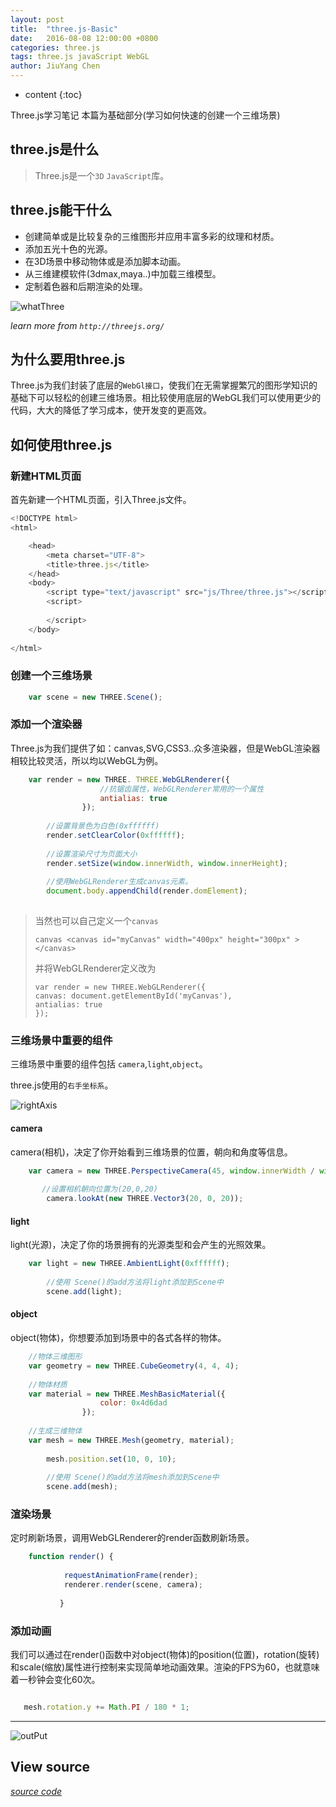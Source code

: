 ```yaml
---
layout: post
title:  "three.js-Basic"
date:   2016-08-08 12:00:00 +0800
categories: three.js
tags: three.js javaScript WebGL
author: JiuYang Chen
---
```


* content
{:toc}

Three.js学习笔记 本篇为基础部分(学习如何快速的创建一个三维场景)



## three.js是什么

> Three.js是一个`3D` `JavaScript`库。

## three.js能干什么

* 创建简单或是比较复杂的三维图形并应用丰富多彩的纹理和材质。
* 添加五光十色的光源。
* 在3D场景中移动物体或是添加脚本动画。
* 从三维建模软件(3dmax,maya..)中加载三维模型。
* 定制着色器和后期渲染的处理。

![whatThree](http://ww2.sinaimg.cn/mw690/c584f169gw1f6mdsnocdjj20q50fonmp.jpg)

*learn more from `http://threejs.org/`*

## 为什么要用three.js

Three.js为我们封装了底层的`WebGl接口`，使我们在无需掌握繁冗的图形学知识的基础下可以轻松的创建三维场景。相比较使用底层的WebGL我们可以使用更少的代码，大大的降低了学习成本，使开发变的更高效。

## 如何使用three.js

### 新建HTML页面

首先新建一个HTML页面，引入Three.js文件。

```js
<!DOCTYPE html>  
<html>  

    <head>  
        <meta charset="UTF-8"> 
        <title>three.js</title> 
    </head> 
    <body> 
        <script type="text/javascript" src="js/Three/three.js"></script> 
        <script> 
          
        </script> 
    </body> 
  
</html>  

```

### 创建一个三维场景

```js
    var scene = new THREE.Scene();
```

### 添加一个渲染器

Three.js为我们提供了如：canvas,SVG,CSS3..众多渲染器，但是WebGL渲染器相较比较灵活，所以均以WebGL为例。

```js
    var render = new THREE. THREE.WebGLRenderer({  
                    //抗锯齿属性，WebGLRenderer常用的一个属性
                    antialias: true  
                });  
                
        //设置背景色为白色(0xffffff)
        render.setClearColor(0xffffff);  
        
        //设置渲染尺寸为页面大小
        render.setSize(window.innerWidth, window.innerHeight); 
        
        //使用WebGLRenderer生成canvas元素。
        document.body.appendChild(render.domElement);  
   
```

> 当然也可以自己定义一个`canvas`
>
> `canvas <canvas id="myCanvas" width="400px" height="300px" ></canvas>`
>
> 并将WebGLRenderer定义改为
>
> `var render = new THREE.WebGLRenderer({`  
>             `canvas: document.getElementById('myCanvas'),`  
>             `antialias: true`  
>                 `});`  




### 三维场景中重要的组件

三维场景中重要的组件包括 `camera`,`light`,`object`。

three.js使用的`右手坐标系`。

![rightAxis](http://ww3.sinaimg.cn/mw690/c584f169gw1f6mecd1d28j20ci0augll.jpg)


#### camera

camera(相机)，决定了你开始看到三维场景的位置，朝向和角度等信息。

```js
    var camera = new THREE.PerspectiveCamera(45, window.innerWidth / window.innerHeight, 0.1, 1000);  
   
       //设置相机朝向位置为(20,0,20) 
        camera.lookAt(new THREE.Vector3(20, 0, 20));  

```

#### light

light(光源)，决定了你的场景拥有的光源类型和会产生的光照效果。

```js
    var light = new THREE.AmbientLight(0xffffff);
    
        //使用 Scene()的add方法将light添加到Scene中  
        scene.add(light);
```

#### object

object(物体)，你想要添加到场景中的各式各样的物体。

```js
    //物体三维图形
    var geometry = new THREE.CubeGeometry(4, 4, 4); 
    
    //物体材质 
    var material = new THREE.MeshBasicMaterial({  
                    color: 0x4d6dad  
                });  
                
    //生成三维物体
    var mesh = new THREE.Mesh(geometry, material);  
    
        mesh.position.set(10, 0, 10);  
        
        //使用 Scene()的add方法将mesh添加到Scene中
        scene.add(mesh);  
```

### 渲染场景

定时刷新场景，调用WebGLRenderer的render函数刷新场景。

```js
    function render() {
 
            requestAnimationFrame(render);
            renderer.render(scene, camera);
 
           }  
```

### 添加动画

我们可以通过在render()函数中对object(物体)的position(位置)，rotation(旋转)和scale(缩放)属性进行控制来实现简单地动画效果。渲染的FPS为60，也就意味着一秒钟会变化60次。

```js

   mesh.rotation.y += Math.PI / 180 * 1; 

```

***
![outPut](http://ww1.sinaimg.cn/mw690/c584f169gw1f6mejp1jsnj211e0hbjrk.jpg)

## View source

*[source code](https://github.com/Chenjy1225/Chenjy1225.github.io/blob/master/source/three-basic.html)*
